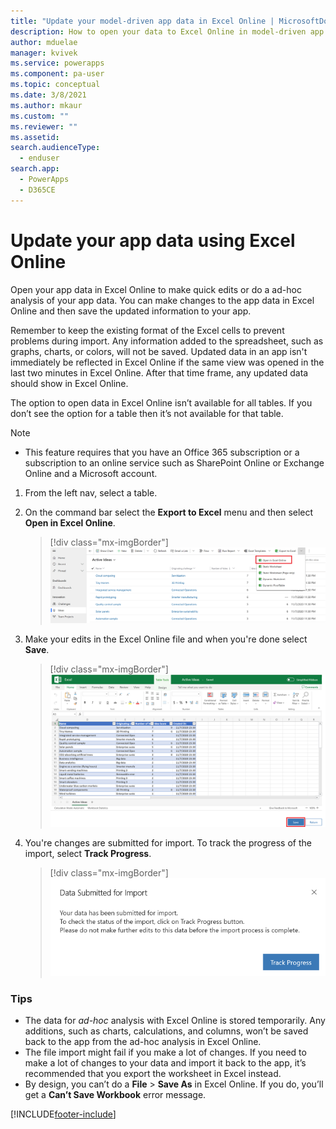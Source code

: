 ```yaml
---
title: "Update your model-driven app data in Excel Online | MicrosoftDocs"
description: How to open your data to Excel Online in model-driven app and make bulk edits.
author: mduelae
manager: kvivek
ms.service: powerapps
ms.component: pa-user
ms.topic: conceptual
ms.date: 3/8/2021
ms.author: mkaur
ms.custom: ""
ms.reviewer: ""
ms.assetid: 
search.audienceType: 
  - enduser
search.app: 
  - PowerApps
  - D365CE
---
```

# Update your app data using Excel Online 

Open your app data in Excel Online to make quick edits or do a ad-hoc analysis of your app data. You can make changes to the app data in Excel Online and then save the updated information to your app. 

Remember to keep the existing format of the Excel cells to prevent problems during import. Any information added to the spreadsheet, such as graphs, charts, or colors, will not be saved. Updated data in an app isn't immediately be reflected in Excel Online if the same view was opened in the last two minutes in Excel Online. After that time frame, any updated data should show in Excel Online.

The option to open data in Excel Online isn’t available for all tables. If you don’t see the option for a table then it’s not available for that table.
  
 > [!NOTE]
   > - This feature requires that you have an Office 365 subscription or a subscription to an online service such as SharePoint Online or Exchange Online and a Microsoft account.    

1. From the left nav, select a table.

3. On the command bar select the **Export to Excel** menu and then select **Open in Excel Online**. 

   > [!div class="mx-imgBorder"] 
   > ![Export to Excel Online](media/export-excel-online.png "Select export to Excel Online")

3. Make your edits in the Excel Online file and when you're done select **Save**.

   > [!div class="mx-imgBorder"] 
   > ![Select Save on the Excel Online file](media/export-excel-online-1.png "Select Save on the Excel Online file")
   
4. You're changes are submitted for import. To track the progress of the import, select **Track Progress**.

   > [!div class="mx-imgBorder"] 
   > ![Track the import progress](media/export-excel-online-2.png "Track the import progress")

### Tips

- The data for *ad-hoc* analysis with Excel Online is stored temporarily. Any additions, such as charts, calculations, and columns, won’t be saved back to the app from the ad-hoc analysis in Excel Online.  
- The file import might fail if you make a lot of changes. If you need to make a lot of changes to your data and import it back to the app, it’s recommended that you export the worksheet in Excel instead.  
- By design, you can’t do a **File** > **Save As** in Excel Online. If you do, you’ll get a **Can’t Save Workbook** error message.
   


  

 


[!INCLUDE[footer-include](../includes/footer-banner.md)]
